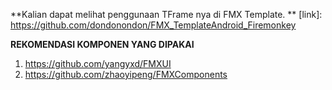 **Kalian dapat melihat penggunaan TFrame nya di FMX Template. **
[link]: https://github.com/dondonondon/FMX_TemplateAndroid_Firemonkey

**REKOMENDASI KOMPONEN YANG DIPAKAI**
1. https://github.com/yangyxd/FMXUI
2. https://github.com/zhaoyipeng/FMXComponents
